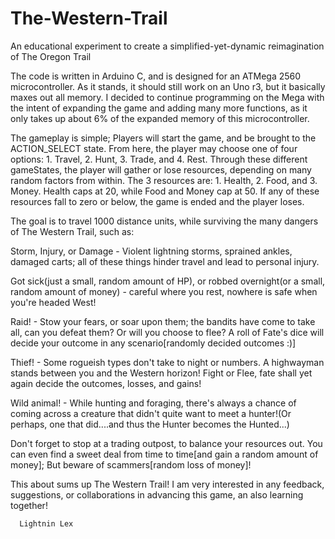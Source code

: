 # The-Western-Trail
An educational experiment to create a simplified-yet-dynamic reimagination of The Oregon Trail

The code is written in Arduino C, and is designed for an ATMega 2560 microcontroller. As it stands, it should still work on an Uno r3, but it basically maxes out all memory. I decided to continue programming on the Mega with the intent of expanding the game and adding many more functions, as it only takes up about 6% of the expanded memory of this microcontroller.

The gameplay is simple; Players will start the game, and be brought to the ACTION_SELECT state. From here, the player may choose one of four options: 1. Travel, 2. Hunt, 3. Trade, and 4. Rest. Through these different gameStates, the player will gather or lose resources, depending on many random factors from within. The 3 resources are: 1. Health, 2. Food, and 3. Money. Health caps at 20, while Food and Money cap at 50. If any of these resources fall to zero or below, the game is ended and the player loses.

The goal is to travel 1000 distance units, while surviving the many dangers of The Western Trail, such as:

  Storm, Injury, or Damage - Violent lightning storms, sprained ankles, damaged carts; all of these things hinder travel and lead to personal injury.

  Got sick(just a small, random amount of HP), or robbed overnight(or a small, random amount of money) - careful where you rest, nowhere is safe when you're headed West!

  Raid! - Stow your fears, or soar upon them; the bandits have come to take all, can you defeat them? Or will you choose to flee? A roll of Fate's dice will decide your outcome in any scenario[randomly decided outcomes :)]

  Thief! - Some rogueish types don't take to night or numbers. A highwayman stands between you and the Western horizon! Fight or Flee, fate shall yet again decide the outcomes, losses, and gains!

  Wild animal! - While hunting and foraging, there's always a chance of coming across a creature that didn't quite want to meet a hunter!(Or perhaps, one that did....and thus the Hunter becomes the Hunted...)


Don't forget to stop at a trading outpost, to balance your resources out. You can even find a sweet deal from time to time[and gain a random amount of money]; But beware of scammers[random loss of money]!




This about sums up The Western Trail! I am very interested in any feedback, suggestions, or collaborations in advancing this game, an also learning together!

      Lightnin Lex

